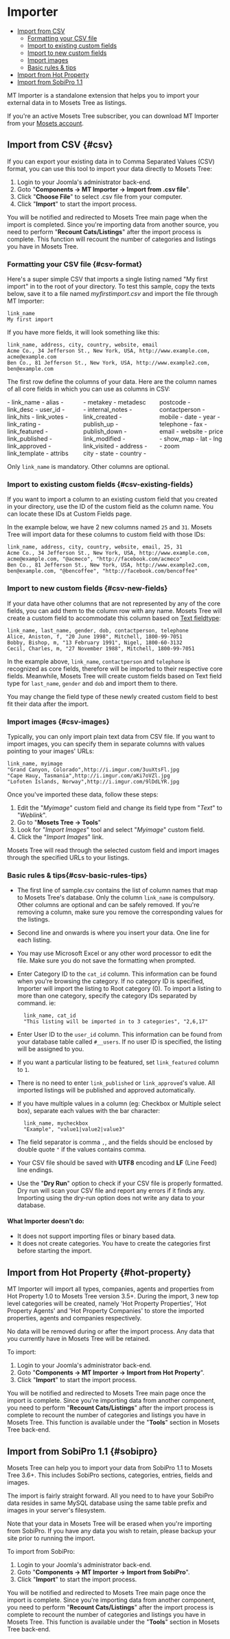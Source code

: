 # Importer

- [Import from CSV]({{version}}/importer#csv)
	- [Formatting your CSV file]({{version}}/importer#csv-format)
	- [Import to existing custom fields]({{version}}/importer#csv-existing-fields)
	- [Import to new custom fields]({{version}}/importer#csv-new-fields)
	- [Import images]({{version}}/importer#csv-images)
	- [Basic rules & tips]({{version}}/importer#csv-basic-rules-tips)
- [Import from Hot Property]({{version}}/importer#hot-property)
- [Import from SobiPro 1.1]({{version}}/importer#sobipro)

MT Importer is a standalone extension that helps you to import your external data in to Mosets Tree as listings.

If you're an active Mosets Tree subscriber, you can download MT Importer from your [Mosets account](http://www.mosets.com/login/).

## Import from CSV {#csv}

If you can export your existing data in to Comma Separated Values (CSV) format, you can use this tool to import your data directly to Mosets Tree:

1. Login to your Joomla's administrator back-end.
2. Goto "**Components -> MT Importer -> Import from .csv file**".
3. Click "**Choose File**" to select .csv file from your computer.
4. Click "**Import**" to start the import process.

You will be notified and redirected to Mosets Tree main page when the import is completed. Since you're importing data from another source, you need to perform "**Recount Cats/Listings**" after the import process is complete. This function will recount the number of categories and listings you have in Mosets Tree.

### Formatting your CSV file {#csv-format}

Here's a super simple CSV that imports a single listing named "My first import" in to the root of your directory. To test this sample, copy the texts below, save it to a file named _myfirstimport.csv_ and import the file through MT Importer:

	link_name
	My first import

If you have more fields, it will look something like this:

	link_name, address, city, country, website, email
	Acme Co., 34 Jefferson St., New York, USA, http://www.example.com, acme@example.com
	Ben Co., 81 Jefferson St., New York, USA, http://www.example2.com, ben@example.com

The first row define the columns of your data. Here are the column names of all core fields in which you can use as columns in CSV:

<style>
    .import-core-fields-list {
        column-count: 3; -moz-column-count: 3; -webkit-column-count: 3;
        column-gap: 2em; -moz-column-gap: 2em; -webkit-column-gap: 2em;
    }

    .collection-method-list a {
        display: block;
    }
</style>

<div class="import-core-fields-list" markdown="1">
  - link_name
  - alias
  - link_desc
  - user_id
  - link_hits
  - link_votes
  - link_rating
  - link_featured
  - link_published
  - link_approved
  - link_template
  - attribs
  - metakey
  - metadesc
  - internal_notes
  - link_created
  - publish_up
  - publish_down
  - link_modified
  - link_visited
  - address
  - city
  - state
  - country
  - postcode
  - contactperson
  - mobile
  - date
  - year
  - telephone
  - fax
  - email
  - website
  - price
  - show_map
  - lat
  - lng
  - zoom
</div>

Only `link_name` is mandatory. Other columns are optional.

### Import to existing custom fields {#csv-existing-fields}
If you want to import a column to an existing custom field that you created in your directory, use the ID of the custom field as the column name. You can locate these IDs at Custom Fields page.

In the example below, we have 2 new columns named `25` and `31`. Mosets Tree will import data for these columns to custom field with those IDs:

	link_name, address, city, country, website, email, 25, 31
	Acme Co., 34 Jefferson St., New York, USA, http://www.example.com, acme@example.com, "@acmeco", "http://facebook.com/acmeco"
	Ben Co., 81 Jefferson St., New York, USA, http://www.example2.com, ben@example.com, "@bencoffee", "http://facebook.com/bencoffee"

### Import to new custom fields {#csv-new-fields}
If your data have other columns that are not represented by any of the core fields, you can add them to the column row with any name. Mosets Tree will create a custom field to accommodate this column based on [Text fieldtype]({{version}}/fields#fieldtype-text):

	link_name, last_name, gender, dob, contactperson, telephone
	Alice, Aniston, f, "20 June 1998", Mitchell, 1800-99-7051
	Bobby, Bishop, m, "13 February 1991", Nigel, 1800-60-3132
	Cecil, Charles, m, "27 November 1988", Mitchell, 1800-99-7051

In the example above, `link_name`, `contactperson` and `telephone` is recognized as core fields, therefore will be imported to their respective core fields. Meanwhile, Mosets Tree will create custom fields based on Text field type for `last_name`, `gender` and `dob` and import them to there.

You may change the field type of these newly created custom field to best fit their data after the import.

### Import images {#csv-images}
Typically, you can only import plain text data from CSV file. If you want to import images, you can specify them in separate columns with values pointing to your images' URLs:

	link_name, myimage
    "Grand Canyon, Colorado",http://i.imgur.com/3uuXtsFl.jpg
    "Cape Hauy, Tasmania",http://i.imgur.com/aKi7oVZl.jpg
    "Lofoten Islands, Norway",http://i.imgur.com/9lDdLYR.jpg

Once you've imported these data, follow these steps:

1. Edit the "_Myimage_" custom field and change its field type from "_Text_" to "_Weblink_".
2. Go to "**Mosets Tree -> Tools**"
3. Look for "_Import Images_" tool and select "_Myimage_" custom field.
4. Click the "_Import Images_" link.

Mosets Tree will read through the selected custom field and import images through the specified URLs to your listings.

### Basic rules & tips{#csv-basic-rules-tips}

- The first line of sample.csv contains the list of column names that map to Mosets Tree's database. Only the column `link_name` is compulsory. Other columns are optional and can be safely removed. If you're removing a column, make sure you remove the corresponding values for the listings.
- Second line and onwards is where you insert your data. One line for each listing.
- You may use Microsoft Excel or any other word processor to edit the file. Make sure you do not save the formatting when prompted.
- Enter Category ID to the `cat_id` column. This information can be found when you're browsing the category. If no category ID is specified, Importer will import the listing to Root category (0). To import a listing to more than one category, specify the category IDs separated by command. ie:

		link_name, cat_id
		"This listing will be imported in to 3 categories", "2,6,17"

- Enter User ID to the `user_id` column. This information can be found from your database table called `#__users`. If no user ID is specified, the listing will be assigned to you.
- If you want a particular listing to be featured, set `link_featured` column to `1`.
- There is no need to enter `link_published` or `link_approved`'s value. All imported listings will be published and approved automatically.
- If you have multiple values in a column (eg: Checkbox or Multiple select box), separate each values with the bar character:

 		link_name, mycheckbox
 		"Example", "value1|value2|value3"

- The field separator is comma `,`, and the fields should be enclosed by double quote `"` if the values contains comma.
- Your CSV file should be saved with **UTF8** encoding and **LF** (Line Feed) line endings.
- Use the "**Dry Run**" option to check if your CSV file is properly formatted. Dry run will scan your CSV file and report any errors if it finds any. Importing using the dry-run option does not write any data to your database.

#### What Importer doesn't do:
- It does not support importing files or binary based data.
- It does not create categories. You have to create the categories first before starting the import.

## Import from Hot Property {#hot-property}
MT Importer will import all types, companies, agents and properties from Hot Property 1.0 to Mosets Tree version 3.5+. During the import, 3 new top level categories will be created, namely 'Hot Property Properties', 'Hot Property Agents' and 'Hot Property Companies' to store the imported properties, agents and companies respectively.

No data will be removed during or after the import process. Any data that you currently have in Mosets Tree will be retained.

To import:

1. Login to your Joomla's administrator back-end.
2. Goto "**Components -> MT Importer -> Import from Hot Property**".
3. Click "**Import**" to start the import process.

You will be notified and redirected to Mosets Tree main page once the import is complete. Since you're importing data from another component, you need to perform "**Recount Cats/Listings**" after the import process is complete to recount the number of categories and listings you have in Mosets Tree. This function is available under the "**Tools**" section in Mosets Tree back-end.

## Import from SobiPro 1.1 {#sobipro}
Mosets Tree can help you to import your data from SobiPro 1.1 to Mosets Tree 3.6+. This includes SobiPro sections, categories, entries, fields and images.

The import is fairly straight forward. All you need to to have your SobiPro data resides in same MySQL database using the same table prefix and images in your server's filesystem.

Note that your data in Mosets Tree will be erased when you're importing from SobiPro. If you have any data you wish to retain, please backup your site prior to running the import.

To import from SobiPro:

1. Login to your Joomla's administrator back-end.
2. Goto "**Components -> MT Importer -> Import from SobiPro**".
3. Click "**Import**" to start the import process.

You will be notified and redirected to Mosets Tree main page once the import is complete. Since you're importing data from another component, you need to perform "**Recount Cats/Listings**" after the import process is complete to recount the number of categories and listings you have in Mosets Tree. This function is available under the "**Tools**" section in Mosets Tree back-end.


